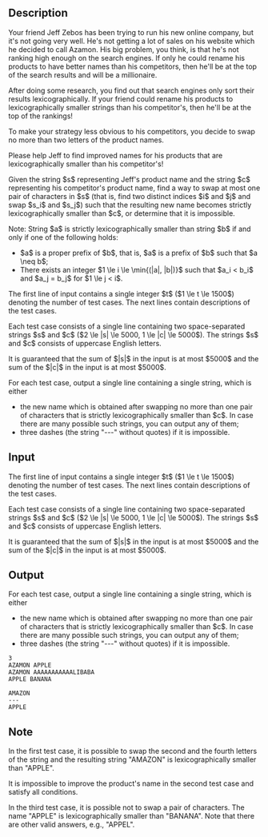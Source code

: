 ## Description

<div><p>Your friend Jeff Zebos has been trying to run his new online company, but it's not going very well. He's not getting a lot of sales on his website which he decided to call <span class="tex-font-style-bf">Azamon</span>. His big problem, you think, is that he's not ranking high enough on the search engines. If only he could rename his products to have better names than his competitors, then he'll be at the top of the search results and will be a millionaire.</p><p>After doing some research, you find out that search engines only sort their results lexicographically. If your friend could rename his products to lexicographically smaller strings than his competitor's, then he'll be at the top of the rankings!</p><p>To make your strategy less obvious to his competitors, you decide to swap no more than two letters of the product names.</p><p>Please help Jeff to find improved names for his products that are lexicographically smaller than his competitor's!</p><p>Given the string $s$ representing Jeff's product name and the string $c$ representing his competitor's product name, find a way to swap <span class="tex-font-style-bf">at most one pair</span> of characters in $s$ (that is, find two distinct indices $i$ and $j$ and swap $s_i$ and $s_j$) such that the resulting new name becomes strictly lexicographically smaller than $c$, or determine that it is impossible.</p><p><span class="tex-font-style-bf">Note:</span> String $a$ is <span class="tex-font-style-underline">strictly lexicographically smaller</span> than string $b$ if and only if one of the following holds:</p><ul> <li> $a$ is a <span class="tex-font-style-underline">proper prefix</span> of $b$, that is, $a$ is a <span class="tex-font-style-underline">prefix</span> of $b$ such that $a \neq b$; </li><li> There exists an integer $1 \le i \le \min{(|a|, |b|)}$ such that $a_i &lt; b_i$ and $a_j = b_j$ for $1 \le j &lt; i$. </li></ul></div><div class="input-specification"><p>The first line of input contains a single integer $t$ ($1 \le t \le 1500$) denoting the number of test cases. The next lines contain descriptions of the test cases.</p><p>Each test case consists of a single line containing two space-separated strings $s$ and $c$ ($2 \le |s| \le 5000, 1 \le |c| \le 5000$). The strings $s$ and $c$ consists of uppercase English letters.</p><p>It is guaranteed that the sum of $|s|$ in the input is at most $5000$ and the sum of the $|c|$ in the input is at most $5000$.</p></div><div class="output-specification"><p>For each test case, output a single line containing a single string, which is either</p><ul> <li> the new name which is obtained after swapping no more than one pair of characters that is strictly lexicographically smaller than $c$. In case there are many possible such strings, you can output any of them; </li><li> three dashes (the string "<span class="tex-font-style-tt">---</span>" without quotes) if it is impossible. </li></ul></div>

## Input

<p>The first line of input contains a single integer $t$ ($1 \le t \le 1500$) denoting the number of test cases. The next lines contain descriptions of the test cases.</p><p>Each test case consists of a single line containing two space-separated strings $s$ and $c$ ($2 \le |s| \le 5000, 1 \le |c| \le 5000$). The strings $s$ and $c$ consists of uppercase English letters.</p><p>It is guaranteed that the sum of $|s|$ in the input is at most $5000$ and the sum of the $|c|$ in the input is at most $5000$.</p>

## Output

<p>For each test case, output a single line containing a single string, which is either</p><ul> <li> the new name which is obtained after swapping no more than one pair of characters that is strictly lexicographically smaller than $c$. In case there are many possible such strings, you can output any of them; </li><li> three dashes (the string "<span class="tex-font-style-tt">---</span>" without quotes) if it is impossible. </li></ul>





```input1
3
AZAMON APPLE
AZAMON AAAAAAAAAAALIBABA
APPLE BANANA
```




```output1
AMAZON
---
APPLE
```



## Note

<p>In the first test case, it is possible to swap the second and the fourth letters of the string and the resulting string "<span class="tex-font-style-tt">AMAZON</span>" is lexicographically smaller than "<span class="tex-font-style-tt">APPLE</span>".</p><p>It is impossible to improve the product's name in the second test case and satisfy all conditions.</p><p>In the third test case, it is possible not to swap a pair of characters. The name "<span class="tex-font-style-tt">APPLE</span>" is lexicographically smaller than "<span class="tex-font-style-tt">BANANA</span>". Note that there are other valid answers, e.g., "<span class="tex-font-style-tt">APPEL</span>". </p>
